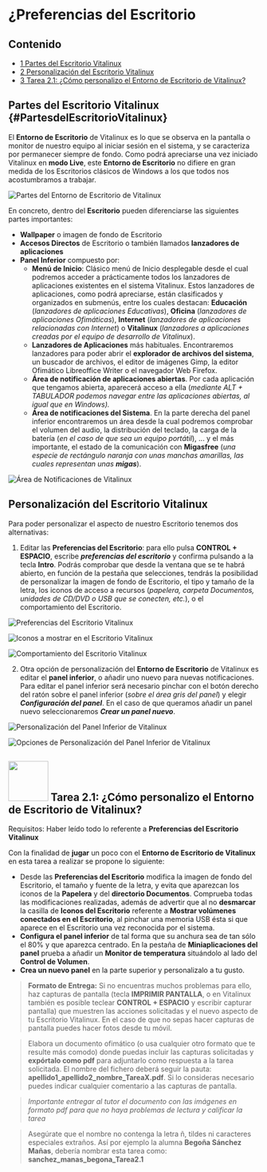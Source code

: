 # ¿Preferencias del Escritorio

## Contenido

- [1 Partes del Escritorio Vitalinux](#PartesdelEscritorioVitalinux)
- [2 Personalización del Escritorio Vitalinux](#Personalizaci.C3.B3n_del_Escritorio_Vitalinux)
- [3 Tarea 2.1: ¿Cómo personalizo el Entorno de Escritorio de Vitalinux?](#Tarea_2.1:_.C2.BFC.C3.B3mo_personalizo_el_Entorno_de_Escritorio_de_Vitalinux.3F)

## Partes del Escritorio Vitalinux {#PartesdelEscritorioVitalinux}

El **Entorno de Escritorio** de Vitalinux es lo que se observa en la pantalla o monitor de nuestro equipo al iniciar sesión en el sistema, y se caracteriza por permanecer siempre de fondo.  Como podrá apreciarse una vez iniciado Vitalinux en **modo Live**, este **Entorno de Escritorio** no difiere en gran medida de los Escritorios clásicos de Windows a los que todos nos acostumbramos a trabajar.

![Partes del Entorno de Escritorio de Vitalinux](img/Escritorio-fondo-partes.png)

En concreto, dentro del **Escritorio** pueden diferenciarse las siguientes partes importantes:

*  **Wallpaper** o imagen de fondo de Escritorio
*  **Accesos Directos** de Escritorio o también llamados **lanzadores de aplicaciones**
* **Panel Inferior** compuesto por:
    * **Menú de Inicio**: Clásico menú de Inicio desplegable desde el cual podremos acceder a prácticamente todos los lanzadores de aplicaciones existentes en el sistema Vitalinux.  Estos lanzadores de aplicaciones, como podrá apreciarse, están clasificados y organizados en submenús, entre los cuales destacan: **Educación** (*lanzadores de aplicaciones Educativas*), **Oficina** (*lanzadores de aplicaciones Ofimáticas*), **Internet** (*lanzadores de aplicaciones relacionadas con Internet*) o **Vitalinux** (*lanzadores a aplicaciones creadas por el equipo de desarrollo de Vitalinux*).
    * **Lanzadores de Aplicaciones** más habituales.  Encontraremos lanzadores para poder abrir el **explorador de archivos del sistema**, un buscador de archivos, el editor de imágenes Gimp, la editor Ofimático Libreoffice Writer o el navegador Web Firefox.
    * **Área de notificación de aplicaciones abiertas**.  Por cada aplicación que tengamos abierta, aparecerá acceso a ella (*mediante ALT + TABULADOR podemos navegar entre las aplicaciones abiertas, al igual que en Windows).*
    * **Área de notificaciones del Sistema**. En la parte derecha del panel inferior encontraremos un área desde la cual podremos comprobar el volumen del audio, la distribución del teclado, la carga de la batería (*en el caso de que sea un equipo portátil*), ... y el más importante, el estado de la comunicación con **Migasfree** (*una especie de rectángulo naranja con unas manchas amarillas, las cuales representan unas **migas***).

![Área de Notificaciones de Vitalinux](img/Area-de-notificaciones_migafree_red.png)

## Personalización del Escritorio Vitalinux

Para poder personalizar el aspecto de nuestro Escritorio tenemos dos alternativas:

1. Editar las **Preferencias del Escritorio**: para ello pulsa **CONTROL + ESPACIO**, escribe ***preferencias del escritorio*** y confirma pulsando a la tecla **Intro**.  Podrás comprobar que desde la ventana que se te habrá abierto, en función de la pestaña que selecciones, tendrás la posibilidad de personalizar la imagen de fondo de Escritorio, el tipo y tamaño de la letra, los iconos de acceso a recursos (*papelera, carpeta Documentos, unidades de CD/DVD o USB que se conecten, etc.*), o el comportamiento del Escritorio.

![Preferencias del Escritorio Vitalinux](img/Escritorio-preferencias-1.png)

![Iconos a mostrar en el Escritorio Vitalinux](img/Escritorio-preferencias-2.png)

![Comportamiento del Escritorio Vitalinux](img/Escritorio-preferencias-3.png)

2. Otra opción de personalización del **Entorno de Escritorio** de Vitalinux es editar el **panel inferior**, o añadir uno nuevo para nuevas notificaciones.  Para editar el panel inferior será necesario pinchar con el botón derecho del ratón sobre el panel inferior (*sobre el área gris del panel*) y elegir ***Configuración del panel***.  En el caso de que queramos añadir un panel nuevo seleccionaremos ***Crear un panel nuevo***.


![Personalización del Panel Inferior de Vitalinux](img/Escritorio-panel-inferior-configuracion-1.png)

![Opciones de Personalización del Panel Inferior de Vitalinux](img/Escritorio-panel-inferior-configuracion-2.png)

## <img src="img/Logobombilla.png" width="80"> Tarea 2.1: ¿Cómo personalizo el Entorno de Escritorio de Vitalinux?

Requisitos: Haber leído todo lo referente a **Preferencias del Escritorio Vitalinux**

Con la finalidad de **jugar** un poco con el **Entorno de Escritorio de Vitalinux** en esta tarea a realizar se propone lo siguiente:

-  Desde las **Preferencias del Escritorio** modifica la imagen de fondo del Escritorio, el tamaño y fuente de la letra, y evita que aparezcan los iconos de la **Papelera** y del **directorio Documentos**.  Comprueba todas las modificaciones realizadas, además de advertir que al no **desmarcar** la casilla de **Iconos del Escritorio** referente a **Mostrar volúmenes conectados en el Escritorio**, al pinchar una memoria USB ésta si que aparece en el Escritorio una vez reconocida por el sistema.
-  **Configura el panel inferior** de tal forma que su anchura sea de tan sólo el 80% y que aparezca centrado.  En la pestaña de **Miniaplicaciones del panel** prueba a añadir un **Monitor de temperatura** situándolo al lado del **Control de Volumen**.
-  **Crea un nuevo panel** en la parte superior y personalizalo a tu gusto.

> **Formato de Entrega:** Si no encuentras muchos problemas para ello, haz capturas de pantalla (tecla **IMPRIMIR PANTALLA**, o en Vitalinux también es posible teclear **CONTROL + ESPACIO** y escribir capturar pantalla) que muestren las acciones solicitadas y el nuevo aspecto de tu Escritorio Vitalinux.  En el caso de que no sepas hacer capturas de pantalla puedes hacer fotos desde tu móvil.

> Elabora un documento ofimático (o usa cualquier otro formato que te resulte más comodo) donde puedas incluir las capturas solicitadas y **expórtalo como pdf** para adjuntarlo como respuesta a la tarea solicitada. El nombre del fichero deberá seguir la pauta: **apellido1_apellido2_nombre_TareaX.pdf**. Si lo consideras necesario puedes indicar cualquier comentario a las capturas de pantalla.

> *Importante entregar al tutor el documento con las imágenes en formato pdf para que no haya problemas de lectura y calificar la tarea*

> Asegúrate que el nombre no contenga la letra ñ, tildes ni caracteres especiales extraños. Así por ejemplo la alumna **Begoña Sánchez Mañas**, debería nombrar esta tarea como: **sanchez_manas_begona_Tarea2.1**

